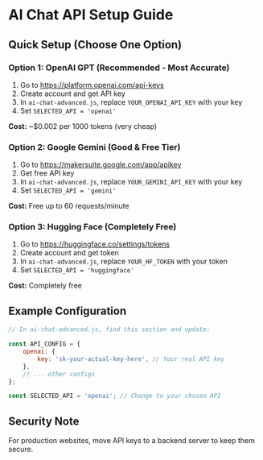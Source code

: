 # AI Chat API Setup Guide

## Quick Setup (Choose One Option)

### Option 1: OpenAI GPT (Recommended - Most Accurate)
1. Go to https://platform.openai.com/api-keys
2. Create account and get API key
3. In `ai-chat-advanced.js`, replace `YOUR_OPENAI_API_KEY` with your key
4. Set `SELECTED_API = 'openai'`

**Cost:** ~$0.002 per 1000 tokens (very cheap)

### Option 2: Google Gemini (Good & Free Tier)
1. Go to https://makersuite.google.com/app/apikey
2. Get free API key
3. In `ai-chat-advanced.js`, replace `YOUR_GEMINI_API_KEY` with your key
4. Set `SELECTED_API = 'gemini'`

**Cost:** Free up to 60 requests/minute

### Option 3: Hugging Face (Completely Free)
1. Go to https://huggingface.co/settings/tokens
2. Create account and get token
3. In `ai-chat-advanced.js`, replace `YOUR_HF_TOKEN` with your token
4. Set `SELECTED_API = 'huggingface'`

**Cost:** Completely free

## Example Configuration

```javascript
// In ai-chat-advanced.js, find this section and update:

const API_CONFIG = {
    openai: {
        key: 'sk-your-actual-key-here', // Your real API key
    },
    // ... other configs
};

const SELECTED_API = 'openai'; // Change to your chosen API
```

## Security Note
For production websites, move API keys to a backend server to keep them secure.